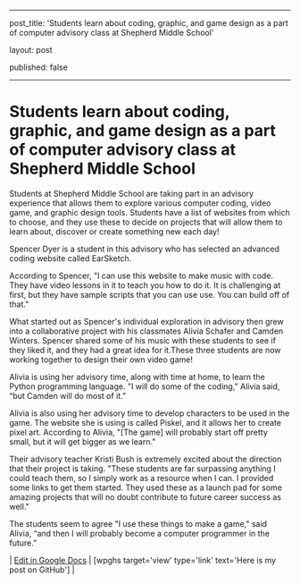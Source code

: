 
---
post_title: 'Students learn about coding, graphic, and game design as a part of computer advisory class at Shepherd Middle School'

layout: post

published: false

---

# Students learn about coding, graphic, and game design as a part of computer advisory class at Shepherd Middle School

Students at Shepherd Middle School are taking part in an advisory experience that allows them to explore various computer coding, video game, and graphic design tools. Students have a list of websites from which to choose, and they use these to decide on projects that will allow them to learn about, discover or create something new each day!

Spencer Dyer is a student in this advisory who has selected an advanced coding website called EarSketch.

According to Spencer, "I can use this website to make music with code. They have video lessons in it to teach you how to do it. It is challenging at first, but they have sample scripts that you can use use. You can build off of that."

What started out as Spencer's individual exploration in advisory then grew into a collaborative project with his classmates Alivia Schafer and Camden Winters. Spencer shared some of his music with these students to see if they liked it, and they had a great idea for it.These three students are now working together to design their own video game!

Alivia is using her advisory time, along with time at home, to learn the Python programming language. "I will do some of the coding," Alivia said, “but Camden will do most of it.”

Alivia is also using her advisory time to develop characters to be used in the game. The website she is using is called Piskel, and it allows her to create pixel art. According to Alivia, "[The game] will probably start off pretty small, but it will get bigger as we learn."

Their advisory teacher Kristi Bush is extremely excited about the direction that their project is taking. "These students are far surpassing anything I could teach them, so I simply work as a resource when I can. I provided some links to get them started. They used these as a launch pad for some amazing projects that will no doubt contribute to future career success as well."

The students seem to agree "I use these things to make a game," said Alivia, “and then I will probably become a computer programmer in the future.”

| [Edit in Google Docs](https://docs.google.com/document/d/1nLhWD-o9BTee2MxpFmjM5m0bPLO03ncTqH1ZP9e6P2s/edit?usp=sharing) | [wpghs target='view' type='link' text='Here is my post on GitHub'] |


